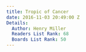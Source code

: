 ```yaml
---
title: Tropic of Cancer
date: 2016-11-03 20:49:00 Z
Details:
  Author: Henry Miller
  Readers List Rank: 68
  Boards List Rank: 50
---
```


